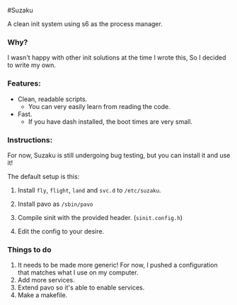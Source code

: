 #Suzaku

A clean init system using s6 as the process manager.

### Why?
I wasn't happy with other init solutions at the time I wrote this,
So I decided to write my own.

### Features:

* Clean, readable scripts.
  * You can very easily learn from reading the code.
* Fast.
  * If you have dash installed, the boot times are very small.

### Instructions:
For now, Suzaku is still undergoing bug testing, but you can 
install it and use it!

The default setup is this:

1. Install `fly`, `flight`, `land` and `svc.d` to `/etc/suzaku`.

2. Install pavo as `/sbin/pavo`
 
3. Compile sinit with the provided header. (`sinit.config.h`)

4. Edit the config to your desire.

### Things to do
1. It needs to be made more generic! For now, I pushed a configuration that
matches what I use on my computer.
2. Add more services.
3. Extend pavo so it's able to enable services.
4. Make a makefile.
